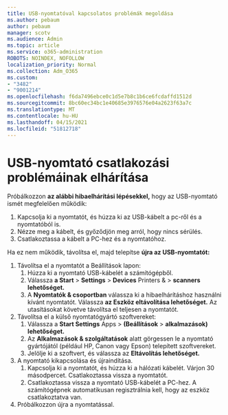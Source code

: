 ```yaml
---
title: USB-nyomtatóval kapcsolatos problémák megoldása
ms.author: pebaum
author: pebaum
manager: scotv
ms.audience: Admin
ms.topic: article
ms.service: o365-administration
ROBOTS: NOINDEX, NOFOLLOW
localization_priority: Normal
ms.collection: Adm_O365
ms.custom:
- "3482"
- "9001214"
ms.openlocfilehash: f6da7496ebce0c1d5e7b8c1b6ce6fcdaffd1512d
ms.sourcegitcommit: 8bc60ec34bc1e40685e3976576e04a2623f63a7c
ms.translationtype: MT
ms.contentlocale: hu-HU
ms.lasthandoff: 04/15/2021
ms.locfileid: "51812718"
---
```

# <a name="fix-usb-printer-connection-issues"></a>USB-nyomtató csatlakozási problémáinak elhárítása

Próbálkozzon **az alábbi hibaelhárítási lépésekkel,** hogy az USB-nyomtató ismét megfelelően működik:

1. Kapcsolja ki a nyomtatót, és húzza ki az USB-kábelt a pc-ről és a nyomtatóból is.
2. Nézze meg a kábelt, és győződjön meg arról, hogy nincs sérülés.
3. Csatlakoztassa a kábelt a PC-hez és a nyomtatóhoz.

Ha ez nem működik, távolítsa el, majd telepítse **újra az USB-nyomtatót:**

1. Távolítsa el a nyomtatót a Beállítások lapon:
    1. Húzza ki a nyomtató USB-kábelét a számítógépből.
    2. Válassza **a Start**  >  **Settings**  >  **Devices** Printers &  >  **scanners lehetőséget.**
    3. A **Nyomtatók & csoportban** válassza ki a hibaelhárításhoz használni kívánt nyomtatót. Válassza **az Eszköz eltávolítása lehetőséget.** Az utasításokat követve távolítsa el teljesen a nyomtatót.
2. Távolítsa el a külső nyomtatógyártó szoftvereket:
    1. Válassza a **Start Settings** Apps  >  **(Beállítások**  >  **alkalmazások) lehetőséget.**
    2. Az **Alkalmazások & szolgáltatások** alatt görgessen le a nyomtató gyártójától (például HP, Canon vagy Epson) telepített szoftvereket.
    3. Jelölje ki a szoftvert, és válassza az **Eltávolítás lehetőséget.**
3. A nyomtató kikapcsolása és újraindítása.<br>
    1. Kapcsolja ki a nyomtatót, és húzza ki a hálózati kábelét. Várjon 30 másodpercet. Csatlakoztassa vissza a nyomtatót.
    2. Csatlakoztassa vissza a nyomtató USB-kábelét a PC-hez. A számítógépnek automatikusan regisztrálnia kell, hogy az eszköz csatlakoztatva van.
4. Próbálkozzon újra a nyomtatással.